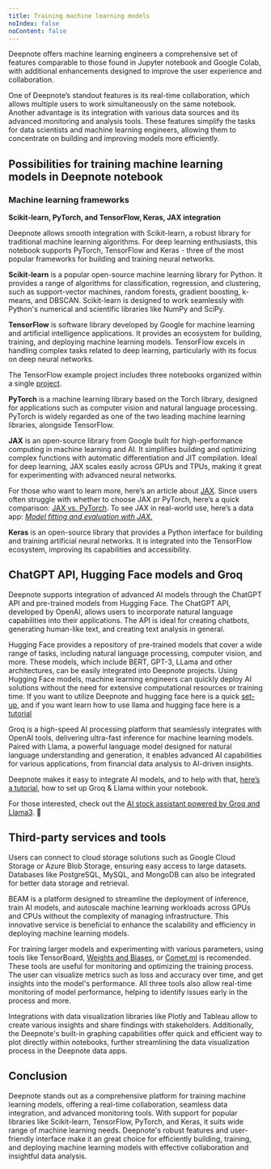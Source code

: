 ```yaml
---
title: Training machine learning models
noIndex: false
noContent: false
---
```


Deepnote offers machine learning engineers a comprehensive set of features comparable to those found in Jupyter notebook and Google Colab, with additional enhancements designed to improve the user experience and collaboration.

One of Deepnote’s standout features is its real-time collaboration, which allows multiple users to work simultaneously on the same notebook. Another advantage is its integration with various data sources and its advanced monitoring and analysis tools. These features simplify the tasks for data scientists and machine learning engineers, allowing them to concentrate on building and improving models more efficiently.

## Possibilities for training machine learning models in Deepnote notebook

### Machine learning frameworks

**Scikit-learn, PyTorch, and TensorFlow, Keras, JAX integration**

Deepnote allows smooth integration with Scikit-learn, a robust library for traditional machine learning algorithms. For deep learning enthusiasts, this notebook supports PyTorch, TensorFlow and Keras - three of the most popular frameworks for building and training neural networks.

**Scikit-learn** is a popular open-source machine learning library for Python. It provides a range of algorithms for classification, regression, and clustering, such as support-vector machines, random forests, gradient boosting, k-means, and DBSCAN. Scikit-learn is designed to work seamlessly with Python's numerical and scientific libraries like NumPy and SciPy.

**TensorFlow** is software library developed by Google for machine learning and artificial intelligence applications. It provides an ecosystem for building, training, and deploying machine learning models. TensorFlow excels in handling complex tasks related to deep learning, particularly with its focus on deep neural networks.

The TensorFlow example project includes three notebooks organized within a single [project](https://deepnote.com/workspace/deepnote-8b0ebf6d-5672-4a8b-a488-2dd220383dd3/project/Customer-churn-modeling-1096d967-46f3-4233-8500-19b888b80b1d/notebook/2.%20Building%20a%20TensorFlow%20model-33c813c0beae4210ab3bdf55fd6e5a50).

**PyTorch** is a machine learning library based on the Torch library, designed for applications such as computer vision and natural language processing. PyTorch is widely regarded as one of the two leading machine learning libraries, alongside TensorFlow.

**JAX** is an open-source library from Google built for high-performance computing in machine learning and AI. It simplifies building and optimizing complex functions with automatic differentiation and JIT compilation. Ideal for deep learning, JAX scales easily across GPUs and TPUs, making it great for experimenting with advanced neural networks.

For those who want to learn more, here’s an article about [JAX](https://deepnote.com/docs/exploring-jax). Since users often struggle with whether to choose JAX pr PyTorch, here’s a quick comparison: [JAX vs. PyTorch](https://deepnote.com/docs/jax-vs-pytorch). To see JAX in real-world use, here’s a data app: _[Model fitting and evaluation with JAX.](https://deepnote.com/app/deepnote/JAX-93f79619-9557-4a82-b58e-bfe548891f0b?utm_content=93f79619-9557-4a82-b58e-bfe548891f0b)_

**Keras** is an open-source library that provides a Python interface for building and training artificial neural networks. It is integrated into the TensorFlow ecosystem, improving its capabilities and accessibility.

## ChatGPT API, Hugging Face models and Groq

Deepnote supports integration of advanced AI models through the ChatGPT API and pre-trained models from Hugging Face. The ChatGPT API, developed by OpenAI, allows users to incorporate natural language capabilities into their applications. The API is ideal for creating chatbots, generating human-like text, and creating text analysis in general.

Hugging Face provides a repository of pre-trained models that cover a wide range of tasks, including natural language processing, computer vision, and more. These models, which include BERT, GPT-3, LLama and other architectures, can be easily integrated into Deepnote projects. Using Hugging Face models, machine learning engineers can quickly deploy AI solutions without the need for extensive computational resources or training time. If you want to utilize Deepnote and hugging face here is a quick [set-up](https://deepnote.com/workspace/Deepnote-8b0ebf6d-5672-4a8b-a488-2dd220383dd3/project/PDF-to-podcast-LLAMA-32-e420c67e-f3cb-4687-a603-0eb8e0505fcd/notebook/0-Introduction-662fd913418d43828e196b650ec69263), and if you want learn how to use llama and hugging face here is a [tutorial](https://deepnote.com/workspace/Deepnote-8b0ebf6d-5672-4a8b-a488-2dd220383dd3/project/PDF-to-podcast-LLAMA-32-e420c67e-f3cb-4687-a603-0eb8e0505fcd/notebook/01-PDF-to-podcast-app-6d58a8c72ee542a7b33252489a3a5c9a)

Groq is a high-speed AI processing platform that seamlessly integrates with OpenAI tools, delivering ultra-fast inference for machine learning models. Paired with Llama, a powerful language model designed for natural language understanding and generation, it enables advanced AI capabilities for various applications, from financial data analysis to AI-driven insights.

Deepnote makes it easy to integrate AI models, and to help with that, [here’s a tutorial](https://deepnote.com/app/deepnote/Tutorial-Groq-LLamav2-ffa248f7-876f-476f-b393-9c80658726ca?utm_source=app-settings&utm_medium=product-shared-content&utm_campaign=data-app&utm_content=ffa248f7-876f-476f-b393-9c80658726ca), how to set up Groq & Llama within your notebook.

For those interested, check out the [AI stock assistant powered by Groq and Llama3](https://deepnote.com/explore/ai-stock-assistant-powered-by-groq-and-llama3). 🦙

## Third-party services and tools

Users can connect to cloud storage solutions such as Google Cloud Storage or Azure Blob Storage, ensuring easy access to large datasets. Databases like PostgreSQL, MySQL, and MongoDB can also be integrated for better data storage and retrieval.

BEAM is a platform designed to streamline the deployment of inference, train AI models, and autoscale machine learning workloads across GPUs and CPUs without the complexity of managing infrastructure. This innovative service is beneficial to enhance the scalability and efficiency in deploying machine learning models.

For training larger models and experimenting with various parameters, using tools like TensorBoard, [Weights and Biases](https://deepnote.com/docs/weights-and-biases), or [Comet.ml](https://deepnote.com/docs/cometml) is recomended. These tools are useful for monitoring and optimizing the training process. The user can visualize metrics such as loss and accuracy over time, and get insights into the model's performance. All three tools also allow real-time monitoring of model performance, helping to identify issues early in the process and more.

Integrations with data visualization libraries like Plotly and Tableau allow to create various insights and share findings with stakeholders. Additionally, the Deepnote's built-in graphing capabilities offer quick and efficient way to plot directly within notebooks, further streamlining the data visualization process in the Deepnote data apps.

## Conclusion

Deepnote stands out as a comprehensive platform for training machine learning models, offering a real-time collaboration, seamless data integration, and advanced monitoring tools. With support for popular libraries like Scikit-learn, TensorFlow, PyTorch, and Keras, it suits wide range of machine learning needs. Deepnote's robust features and user-friendly interface make it an great choice for efficiently building, training, and deploying machine learning models with effective collaboration and insightful data analysis.
